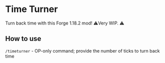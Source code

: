 # Time Turner

Turn back time with this Forge 1.18.2 mod!
⚠️Very WIP. ⚠️

## How to use
`/timeturner` - OP-only command; provide the number of ticks to turn back time